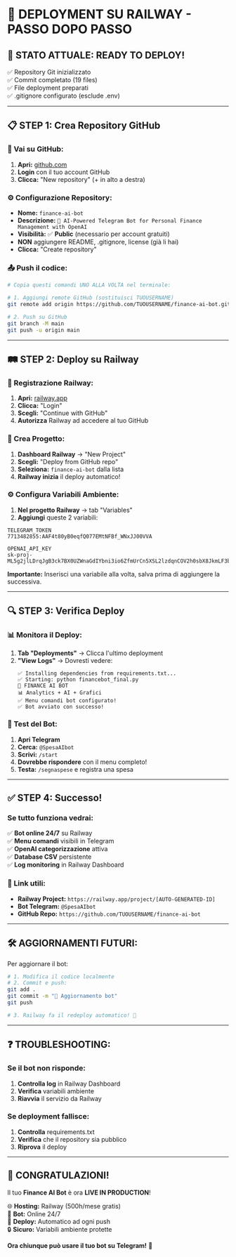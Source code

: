 # 🚀 DEPLOYMENT SU RAILWAY - PASSO DOPO PASSO

## 🎯 **STATO ATTUALE: READY TO DEPLOY!**

✅ Repository Git inizializzato  
✅ Commit completato (19 files)  
✅ File deployment preparati  
✅ .gitignore configurato (esclude .env)  

---

## 📋 **STEP 1: Crea Repository GitHub** 

### 🔗 Vai su GitHub:
1. **Apri:** [github.com](https://github.com)
2. **Login** con il tuo account GitHub
3. **Clicca:** "New repository" (+ in alto a destra)

### ⚙️ Configurazione Repository:
- **Nome:** `finance-ai-bot` 
- **Descrizione:** `🤖 AI-Powered Telegram Bot for Personal Finance Management with OpenAI`
- **Visibilità:** ✅ **Public** (necessario per account gratuiti)
- **NON** aggiungere README, .gitignore, license (già li hai)
- **Clicca:** "Create repository"

### 📤 Push il codice:
```bash
# Copia questi comandi UNO ALLA VOLTA nel terminale:

# 1. Aggiungi remote GitHub (sostituisci TUOUSERNAME)
git remote add origin https://github.com/TUOUSERNAME/finance-ai-bot.git

# 2. Push su GitHub  
git branch -M main
git push -u origin main
```

---

## 🛤️ **STEP 2: Deploy su Railway**

### 🔑 Registrazione Railway:
1. **Apri:** [railway.app](https://railway.app)
2. **Clicca:** "Login" 
3. **Scegli:** "Continue with GitHub"
4. **Autorizza** Railway ad accedere al tuo GitHub

### 🚀 Crea Progetto:
1. **Dashboard Railway** → "New Project"
2. **Scegli:** "Deploy from GitHub repo"  
3. **Seleziona:** `finance-ai-bot` dalla lista
4. **Railway inizia** il deploy automatico!

### ⚙️ Configura Variabili Ambiente:
1. **Nel progetto Railway** → tab "Variables"
2. **Aggiungi** queste 2 variabili:

```
TELEGRAM_TOKEN
7713482855:AAF4t80yB0eqfQ077EMtNFBf_WNxJJ00VVA

OPENAI_API_KEY  
sk-proj-ML5g2jlLDrqJgB3ck7BX0UZWnaGdIYbni3io6ZfmUrCn5XSL2lzdqnCOV2h0sbX8JkmLF3bo2T3BlbkFJ2C5EpuR1r2o_GuSiGaP4exoubNp23pomVCZvy2ak41MjNkZG5HvHVTE5hOOHBLNtLlvCO880kA
```

**Importante:** Inserisci una variabile alla volta, salva prima di aggiungere la successiva.

---

## 🔍 **STEP 3: Verifica Deploy**

### 📊 Monitora il Deploy:
1. **Tab "Deployments"** → Clicca l'ultimo deployment
2. **"View Logs"** → Dovresti vedere:
   ```
   ✅ Installing dependencies from requirements.txt...
   ✅ Starting: python financebot_final.py
   🤖 FINANCE AI BOT
   📊 Analytics + AI + Grafici  
   ✅ Menu comandi bot configurato!
   ✅ Bot avviato con successo!
   ```

### 🤖 Test del Bot:
1. **Apri Telegram**
2. **Cerca:** `@SpesaAIbot`
3. **Scrivi:** `/start`
4. **Dovrebbe rispondere** con il menu completo!
5. **Testa:** `/segnaspese` e registra una spesa

---

## ✅ **STEP 4: Successo!**

### Se tutto funziona vedrai:
✅ **Bot online 24/7** su Railway  
✅ **Menu comandi** visibili in Telegram  
✅ **OpenAI categorizzazione** attiva  
✅ **Database CSV** persistente  
✅ **Log monitoring** in Railway Dashboard  

### 🔗 Link utili:
- **Railway Project:** `https://railway.app/project/[AUTO-GENERATED-ID]`
- **Bot Telegram:** `@SpesaAIbot`  
- **GitHub Repo:** `https://github.com/TUOUSERNAME/finance-ai-bot`

---

## 🛠️ **AGGIORNAMENTI FUTURI:**

Per aggiornare il bot:
```bash
# 1. Modifica il codice localmente
# 2. Commit e push:
git add .
git commit -m "🔄 Aggiornamento bot"  
git push

# 3. Railway fa il redeploy automatico! 🚀
```

---

## ❓ **TROUBLESHOOTING:**

### Se il bot non risponde:
1. **Controlla log** in Railway Dashboard
2. **Verifica** variabili ambiente  
3. **Riavvia** il servizio da Railway

### Se deployment fallisce:
1. **Controlla** requirements.txt
2. **Verifica** che il repository sia pubblico
3. **Riprova** il deploy

---

## 🎉 **CONGRATULAZIONI!** 

Il tuo **Finance AI Bot** è ora **LIVE IN PRODUCTION**! 

🌐 **Hosting:** Railway (500h/mese gratis)  
🤖 **Bot:** Online 24/7  
🔄 **Deploy:** Automatico ad ogni push  
🔒 **Sicuro:** Variabili ambiente protette  

**Ora chiunque può usare il tuo bot su Telegram!** 🎊